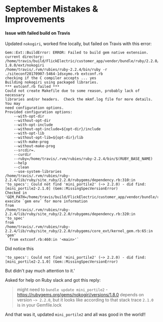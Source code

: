 # September Mistakes & Improvements

#### Issue with failed build on Travis

Updated `nokogiri`, worked fine locally, but failed on Travis with this error:

```shell
Gem::Ext::BuildError: ERROR: Failed to build gem native extension.
current directory:
/home/travis/build/FlickElectric/customer_app/vendor/bundle/ruby/2.2.0/gems/nokogiri-1.8.0/ext/nokogiri
/home/travis/.rvm/rubies/ruby-2.2.4/bin/ruby -r
./siteconf20170907-5464-1dsxymo.rb extconf.rb
checking if the C compiler accepts ... yes
Building nokogiri using packaged libraries.
*** extconf.rb failed ***
Could not create Makefile due to some reason, probably lack of necessary
libraries and/or headers.  Check the mkmf.log file for more details.  You may
need configuration options.
Provided configuration options:
	--with-opt-dir
	--without-opt-dir
	--with-opt-include
	--without-opt-include=${opt-dir}/include
	--with-opt-lib
	--without-opt-lib=${opt-dir}/lib
	--with-make-prog
	--without-make-prog
	--srcdir=.
	--curdir
	--ruby=/home/travis/.rvm/rubies/ruby-2.2.4/bin/$(RUBY_BASE_NAME)
	--help
	--clean
	--use-system-libraries
/home/travis/.rvm/rubies/ruby-2.2.4/lib/ruby/site_ruby/2.2.0/rubygems/dependency.rb:310:in
'to_specs': Could not find 'mini_portile2' (~> 2.2.0) - did find:
[mini_portile2-2.1.0] (Gem::MissingSpecVersionError)
Checked in
'GEM_PATH=/home/travis/build/FlickElectric/customer_app/vendor/bundle/ruby/2.2.0',
execute `gem env` for more information
from
/home/travis/.rvm/rubies/ruby-2.2.4/lib/ruby/site_ruby/2.2.0/rubygems/dependency.rb:320:in
'to_spec'
from
/home/travis/.rvm/rubies/ruby-2.2.4/lib/ruby/site_ruby/2.2.0/rubygems/core_ext/kernel_gem.rb:65:in
'gem'
  from extconf.rb:460:in '<main>'`
```

Did notice this

```shell
'to_specs': Could not find 'mini_portile2' (~> 2.2.0) - did find:
[mini_portile2-2.1.0] (Gem::MissingSpecVersionError)
```

But didn't pay much attention to it.'

Asked for help on Ruby slack and got this reply:

>might need to `bundle update mini_portile2` - https://rubygems.org/gems/nokogiri/versions/1.8.0 depends on version `~> 2.2.0`, but it looks like according to that stack trace `2.1.0` is in your Gemfile.lock

And that was it, updated `mini_portile2` and all was good in the world!!
